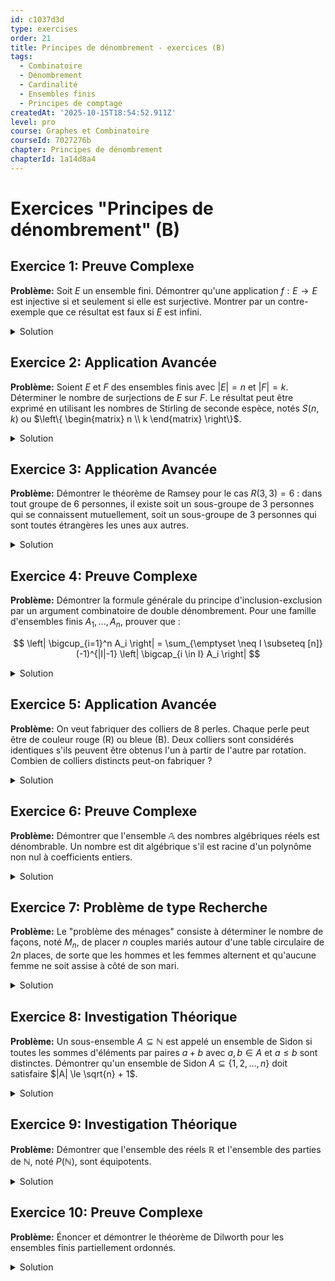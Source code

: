 ```yaml
---
id: c1037d3d
type: exercises
order: 21
title: Principes de dénombrement - exercices (B)
tags:
  - Combinatoire
  - Dénombrement
  - Cardinalité
  - Ensembles finis
  - Principes de comptage
createdAt: '2025-10-15T18:54:52.911Z'
level: pro
course: Graphes et Combinatoire
courseId: 7027276b
chapter: Principes de dénombrement
chapterId: 1a14d8a4
---
```

# Exercices "Principes de dénombrement" (B)

## Exercice 1: Preuve Complexe

**Problème:** Soit $E$ un ensemble fini. Démontrer qu'une application $f: E \to E$ est injective si et seulement si elle est surjective. Montrer par un contre-exemple que ce résultat est faux si $E$ est infini.

<details>

<summary>Solution</summary>

**Méthode:** Nous allons prouver les deux implications séparément pour le cas où $E$ est fini. Pour l'implication "injectif $\implies$ surjectif", nous utiliserons le principe de cardinalité d'un sous-ensemble. Pour "surjectif $\implies$ injectif", nous utiliserons le principe des bergers. Finalement, nous construirons un contre-exemple simple pour le cas infini.

**Étapes:**

1.  **Hypothèse:** Soit $E$ un ensemble fini de cardinal $n$, i.e., $|E|=n$. Soit $f: E \to E$ une application.

2.  **Preuve de (injectif $\implies$ surjectif):**
    - Supposons que $f$ est injective.
    - L'image de $f$, notée $\text{Im}(f)$, est un sous-ensemble de $E$.
    - Puisque $f$ est injective, elle établit une bijection entre $E$ et $\text{Im}(f)$.
    - Par le principe de bijection, on a donc $|\text{Im}(f)| = |E|$.
    - Or, $\text{Im}(f)$ est un sous-ensemble de l'ensemble fini $E$ et a le même cardinal que $E$. Une propriété fondamentale des ensembles finis (Corollaire 1.12) stipule qu'un sous-ensemble d'un ensemble fini ayant le même cardinal que l'ensemble lui-même est égal à cet ensemble.
    - Donc, $\text{Im}(f) = E$. Ceci est la définition de la surjectivité.

3.  **Preuve de (surjectif $\implies$ injectif):**
    - Supposons que $f$ est surjective. Cela signifie que $\text{Im}(f) = E$.
    - D'après le principe des bergers (forme générale), nous avons $|E| = \sum_{y \in E} |f^{-1}(\{y\})|$.
    - Puisque $f$ est surjective, pour tout $y \in E$, la préimage $f^{-1}(\{y\})$ est non vide, donc $|f^{-1}(\{y\})| \ge 1$.
    - Soit $n = |E|$. Nous avons $n = \sum_{i=1}^n |f^{-1}(\{y_i\})|$.
    - Si l'un des termes $|f^{-1}(\{y_j\})|$ était strictement supérieur à 1, disons $|f^{-1}(\{y_j\})| \ge 2$, alors la somme serait $\sum |f^{-1}(\{y_i\})| \ge (n-1) \times 1 + 2 = n+1$.
    - Cela conduirait à la contradiction $n \ge n+1$.
    - Par conséquent, chaque terme de la somme doit être exactement égal à 1. Autrement dit, pour tout $y \in E$, $|f^{-1}(\{y\})| = 1$.
    - C'est la définition de l'injectivité.

4.  **Contre-exemple pour $E$ infini:**
    - Soit $E = \mathbb{N} = \{0, 1, 2, \dots\}$.
    - Considérons l'application $f: \mathbb{N} \to \mathbb{N}$ définie par $f(n) = n+1$.
    - **Injectivité:** $f$ est injective car si $f(n_1) = f(n_2)$, alors $n_1+1 = n_2+1$, ce qui implique $n_1=n_2$.
    - **Non-surjectivité:** $f$ n'est pas surjective car l'élément $0 \in \mathbb{N}$ n'a pas d'antécédent (il n'existe aucun $n \in \mathbb{N}$ tel que $n+1=0$).
    - Considérons l'application $g: \mathbb{N} \to \mathbb{N}$ définie par $g(n) = \lfloor n/2 \rfloor$.
    - **Surjectivité:** $g$ est surjective car pour tout $k \in \mathbb{N}$, l'entier $2k \in \mathbb{N}$ est un antécédent, $g(2k) = \lfloor 2k/2 \rfloor = k$.
    - **Non-injectivité:** $g$ n'est pas injective car $g(0) = 0$ et $g(1) = 0$.

**Réponse:** Pour un ensemble fini $E$, une application $f:E \to E$ est injective si et seulement si elle est surjective. Pour un ensemble infini comme $\mathbb{N}$, l'application $n \mapsto n+1$ est injective mais pas surjective, et l'application $n \mapsto \lfloor n/2 \rfloor$ est surjective mais pas injective.

</details>

## Exercice 2: Application Avancée

**Problème:** Soient $E$ et $F$ des ensembles finis avec $|E|=n$ et $|F|=k$. Déterminer le nombre de surjections de $E$ sur $F$. Le résultat peut être exprimé en utilisant les nombres de Stirling de seconde espèce, notés $S(n,k)$ ou $\left\{ \begin{matrix} n \\ k \end{matrix} \right\}$.

<details>

<summary>Solution</summary>

**Méthode:** Nous allons utiliser le principe d'inclusion-exclusion. L'ensemble total est l'ensemble de toutes les applications de $E$ dans $F$. Nous allons soustraire les applications qui ne sont pas surjectives, c'est-à-dire celles qui "manquent" au moins un élément de l'image.

Soit $\mathcal{F}$ l'ensemble de toutes les applications de $E$ dans $F$. On a $|\mathcal{F}| = k^n$.

Pour chaque $i \in \{1, \dots, k\}$, soit $y_i$ un élément de $F = \{y_1, \dots, y_k\}$. Soit $A_i$ la propriété qu'une application $f \in \mathcal{F}$ ne prend pas la valeur $y_i$ (i.e., $y_i \notin \text{Im}(f)$). Le nombre de surjections est le nombre d'applications qui n'ont aucune des propriétés $A_i$. C'est donc $k^n - |\bigcup_{i=1}^k A_i|$.

**Étapes:**

1.  **Formulation avec inclusion-exclusion:**

    Le nombre de surjections est $N = k^n - |\bigcup_{i=1}^k A_i|$.

    D'après la formule de Poincaré, on a :

    $$ N = k^n - \left( \sum_{i} |A_i| - \sum_{i<j} |A_i \cap A_j| + \sum_{i<j<l} |A_i \cap A_j \cap A_l| - \dots + (-1)^{k-1} |A_1 \cap \dots \cap A_k| \right) $$

    Ce qui peut se réécrire :

    $$ N = \sum_{j=0}^k (-1)^j \sum_{I \subseteq [k], |I|=j} \left| \bigcap_{i \in I} A_i \right| $$

2.  **Calcul du cardinal des intersections:**

    Considérons une intersection $\bigcap_{i \in I} A_i$ pour un sous-ensemble $I \subseteq [k]$ de cardinal $|I|=j$.

    Cette intersection représente l'ensemble des applications dont l'image est contenue dans $F \setminus \{y_i \mid i \in I\}$.

    Le codomaine de ces applications est donc de taille $k-j$.

    Le nombre de telles applications est $(k-j)^n$.

3.  **Substitution dans la formule:**

    Il y a $\binom{k}{j}$ façons de choisir un sous-ensemble $I$ de cardinal $j$.

    Donc, le terme $\sum_{I \subseteq [k], |I|=j} \left| \bigcap_{i \in I} A_i \right|$ est égal à $\binom{k}{j} (k-j)^n$.

    En substituant cela dans la formule de $N$, on obtient :

    $$ N = \sum_{j=0}^k (-1)^j \binom{k}{j} (k-j)^n $$

4.  **Développement de la somme:**

    $N = (-1)^0 \binom{k}{0} k^n + (-1)^1 \binom{k}{1} (k-1)^n + (-1)^2 \binom{k}{2} (k-2)^n + \dots + (-1)^k \binom{k}{k} (k-k)^n$

    $$ N = \binom{k}{0}k^n - \binom{k}{1}(k-1)^n + \binom{k}{2}(k-2)^n - \dots + (-1)^k \binom{k}{k}0^n $$

    (On convient que $0^0=1$ et $0^n=0$ pour $n>0$).

5.  **Lien avec les nombres de Stirling de seconde espèce:**

    Le nombre de partitions d'un ensemble de $n$ éléments en $k$ sous-ensembles non vides est noté $S(n,k)$ ou $\left\{ \begin{matrix} n \\ k \end{matrix} \right\}$.

    Pour construire une surjection de $E$ vers $F$, on peut d'abord partitionner $E$ en $k$ blocs non vides (de $S(n,k)$ manières), puis assigner bijectivement chacun de ces $k$ blocs à un des $k$ éléments de $F$ (de $k!$ manières).

    Par le principe de multiplication, le nombre de surjections est $k! S(n,k)$.

    On a donc l'identité :

    $$ k! S(n,k) = \sum_{j=0}^k (-1)^j \binom{k}{j} (k-j)^n = \sum_{j=0}^k (-1)^{k-j} \binom{k}{j} j^n $$

**Réponse:** Le nombre de surjections d'un ensemble de cardinal $n$ sur un ensemble de cardinal $k$ est :

$$ \sum_{j=0}^k (-1)^j \binom{k}{j} (k-j)^n = k! S(n,k) $$

</details>

## Exercice 3: Application Avancée

**Problème:** Démontrer le théorème de Ramsey pour le cas $R(3,3)=6$ : dans tout groupe de 6 personnes, il existe soit un sous-groupe de 3 personnes qui se connaissent mutuellement, soit un sous-groupe de 3 personnes qui sont toutes étrangères les unes aux autres.

<details>

<summary>Solution</summary>

**Méthode:** Nous allons modéliser le problème à l'aide d'un graphe. Les personnes sont les sommets et les relations sont les arêtes. Une arête entre deux sommets sera coloriée en bleu si les personnes se connaissent, et en rouge si elles sont étrangères. Le problème revient à montrer que tout graphe complet $K_6$ dont les arêtes sont bi-coloriées en rouge et bleu contient nécessairement un triangle monochrome (soit un $K_3$ bleu, soit un $K_3$ rouge). Nous utiliserons le principe des tiroirs de Dirichlet.

**Étapes:**

1.  **Modélisation:**

    Soit $V$ l'ensemble des 6 personnes, $|V|=6$. On considère le graphe complet $K_6$ sur ces sommets.

    Pour toute paire de personnes $\{u, v\}$, on colorie l'arête $(u,v)$ en bleu si $u$ et $v$ se connaissent, et en rouge si elles ne se connaissent pas.

    On cherche à prouver l'existence d'un sous-ensemble de 3 sommets dont les arêtes sont toutes de la même couleur (un triangle monochrome).

2.  **Application du principe des tiroirs:**

    Choisissons un sommet arbitraire, appelons-le $A$.

    Le sommet $A$ est connecté aux 5 autres sommets du graphe. Ces 5 arêtes partent de $A$.

    Les "objets" sont ces 5 arêtes. Les "tiroirs" sont les deux couleurs (rouge, bleu).

    Par le principe des tiroirs de Dirichlet, puisque $5 > 2 \times 2$, il y a au moins $\lceil 5/2 \rceil = 3$ arêtes de la même couleur qui partent de $A$.

    Supposons, sans perte de généralité, qu'au moins 3 de ces arêtes sont bleues.

3.  **Analyse de cas:**

    Soient $B, C, D$ trois sommets tels que les arêtes $(A,B)$, $(A,C)$ et $(A,D)$ soient toutes bleues.

    Considérons maintenant les arêtes entre ces trois sommets : $(B,C)$, $(C,D)$ et $(D,B)$.

4.  **Cas 1 : Une de ces arêtes est bleue.**

    Supposons que l'arête $(B,C)$ est bleue.

    Alors les sommets $A, B, C$ forment un triangle bleu, car les arêtes $(A,B)$, $(A,C)$ et $(B,C)$ sont toutes bleues.

    Le théorème est prouvé dans ce cas.

5.  **Cas 2 : Toutes ces arêtes sont rouges.**

    Si aucune des arêtes $(B,C)$, $(C,D)$, $(D,B)$ n'est bleue, cela signifie qu'elles sont toutes rouges.

    Dans ce cas, les sommets $B, C, D$ forment un triangle rouge.

    Le théorème est également prouvé dans ce cas.

6.  **Conclusion:**

    Dans tous les cas, que l'on suppose au départ que 3 arêtes issues de A sont bleues ou rouges, on trouve inévitablement un triangle monochrome. La preuve est symétrique si on avait supposé 3 arêtes rouges au départ.

**Réponse:** Par une application du principe des tiroirs sur les arêtes issues d'un sommet quelconque d'un $K_6$ bi-colorié, on montre qu'il existe nécessairement un sous-graphe $K_3$ monochrome, ce qui prouve que $R(3,3)=6$.

</details>

## Exercice 4: Preuve Complexe

**Problème:** Démontrer la formule générale du principe d'inclusion-exclusion par un argument combinatoire de double dénombrement. Pour une famille d'ensembles finis $A_1, \dots, A_n$, prouver que :

$$ \left| \bigcup_{i=1}^n A_i \right| = \sum_{\emptyset \neq I \subseteq [n]} (-1)^{|I|-1} \left| \bigcap_{i \in I} A_i \right| $$

<details>

<summary>Solution</summary>

**Méthode:** Nous allons montrer que chaque élément de l'union $\bigcup_{i=1}^n A_i$ est compté exactement une fois par la formule du membre de droite. Soit $x$ un élément arbitraire de l'union. Supposons que $x$ appartienne à exactement $k$ des ensembles $A_i$, avec $k \ge 1$. Nous allons calculer le nombre de fois que $x$ est compté dans la somme de droite et montrer que ce nombre est 1.

**Étapes:**

1.  **Contribution d'un élément $x$:**

    Soit $x \in \bigcup_{i=1}^n A_i$. Soit $K = \{i \in [n] \mid x \in A_i\}$ l'ensemble des indices des ensembles contenant $x$. Par hypothèse, $|K| = k \ge 1$.

    Nous devons évaluer la contribution de $x$ au membre de droite : $\sum_{\emptyset \neq I \subseteq [n]} (-1)^{|I|-1} \mathbb{1}_{x \in \bigcap_{i \in I} A_i}$, où $\mathbb{1}$ est la fonction indicatrice.

2.  **Analyse de la somme:**

    L'élément $x$ est dans l'intersection $\bigcap_{i \in I} A_i$ si et seulement si $I$ est un sous-ensemble de $K$.

    La contribution de $x$ à la somme est donc :

    $$ C(x) = \sum_{\emptyset \neq I \subseteq K} (-1)^{|I|-1} $$

3.  **Calcul de la contribution:**

    La somme peut être regroupée par la taille de $I$. Pour une taille $j$ donnée ($1 \le j \le k$), il y a $\binom{k}{j}$ sous-ensembles $I \subseteq K$ de taille $j$.

    La contribution devient :

    $$ C(x) = \sum_{j=1}^k \binom{k}{j} (-1)^{j-1} $$

4.  **Utilisation de la formule du binôme de Newton:**

    Rappelons la formule du binôme de Newton : $(a+b)^k = \sum_{j=0}^k \binom{k}{j} a^{k-j} b^j$.

    Pour $a=1$ et $b=-1$, on obtient :

    $$ (1-1)^k = \sum_{j=0}^k \binom{k}{j} 1^{k-j} (-1)^j = \sum_{j=0}^k \binom{k}{j} (-1)^j $$

    $$ 0 = \binom{k}{0} - \binom{k}{1} + \binom{k}{2} - \dots + (-1)^k \binom{k}{k} $$

    $$ 0 = 1 - \left( \binom{k}{1} - \binom{k}{2} + \dots - (-1)^{k-1} \binom{k}{k} \right) $$

    $$ 0 = 1 - \sum_{j=1}^k \binom{k}{j} (-1)^{j-1} $$

5.  **Conclusion du calcul:**

    La somme que nous calculions est $C(x) = \sum_{j=1}^k \binom{k}{j} (-1)^{j-1}$.

    D'après l'étape précédente, cette somme est exactement égale à 1.

6.  **Synthèse:**

    Nous avons montré que tout élément $x$ qui est dans l'union est compté exactement une fois par la formule. Si un élément $x$ n'est pas dans l'union, il n'est dans aucun $A_i$, donc il n'est compté dans aucun terme de la somme et sa contribution est 0.

    Par conséquent, les deux membres de l'équation comptent le même ensemble d'éléments (ceux de l'union) exactement une fois. Ils sont donc égaux.

**Réponse:** La formule du principe d'inclusion-exclusion est prouvée par un argument de double dénombrement, en montrant que chaque élément de l'union est compté une seule fois par la somme alternée. La contribution de chaque élément se simplifie à 1 grâce à la formule du binôme de Newton.

$$ \left| \bigcup_{i=1}^n A_i \right| = \sum_{\emptyset \neq I \subseteq [n]} (-1)^{|I|-1} \left| \bigcap_{i \in I} A_i \right| $$

</details>

## Exercice 5: Application Avancée

**Problème:** On veut fabriquer des colliers de 8 perles. Chaque perle peut être de couleur rouge (R) ou bleue (B). Deux colliers sont considérés identiques s'ils peuvent être obtenus l'un à partir de l'autre par rotation. Combien de colliers distincts peut-on fabriquer ?

<details>

<summary>Solution</summary>

**Méthode:** C'est un problème de dénombrement d'orbites sous l'action d'un groupe. Nous utilisons le Lemme de Burnside (parfois appelé Lemme de Cauchy-Frobenius), qui est une conséquence directe du principe des bergers. Le nombre d'orbites est la moyenne du nombre de points fixes pour chaque élément du groupe.

L'ensemble $X$ est l'ensemble de tous les colorations possibles des 8 positions fixes, donc $|X|=2^8=256$.

Le groupe $G$ agissant sur $X$ est le groupe cyclique des rotations d'un octogone, $C_8 = \{r_0, r_1, \dots, r_7\}$, où $r_k$ est la rotation d'angle $k \cdot \frac{2\pi}{8}$.

Le nombre d'orbites (colliers distincts) est donné par :

$$ N = \frac{1}{|G|} \sum_{g \in G} |X^g| $$

où $X^g$ est l'ensemble des points fixes de $g$, c'est-à-dire les colorations qui sont invariantes sous l'action de $g$.

**Étapes:**

1.  **Identifier le groupe et l'ensemble:**

    $X$: ensemble des $2^8$ séquences de 8 couleurs (RRBBRBBR, etc.).

    $G$: groupe cyclique $C_8$ des 8 rotations du collier. $|G|=8$.

2.  **Calculer les points fixes pour chaque rotation $g \in G$:**

    Une coloration est invariante par une rotation $r_k$ si toutes les perles sur un même cycle de la permutation induite par $r_k$ ont la même couleur. Le nombre de points fixes est donc $2^{\text{nombre de cycles}}$.

    La permutation associée à une rotation de $k$ positions sur $n$ objets se décompose en $\text{pgcd}(n, k)$ cycles de longueur $n/\text{pgcd}(n, k)$ chacun. Ici $n=8$.

    -   **$r_0$ (rotation de 0°):** $\text{pgcd}(8,0)=8$. 8 cycles de longueur 1. Toutes les $2^8=256$ colorations sont fixes. $|X^{r_0}| = 2^8 = 256$.
    -   **$r_1, r_3, r_5, r_7$ (rotations de $\pm 45^\circ, \pm 135^\circ$):** Pour $k \in \{1,3,5,7\}$, $\text{pgcd}(8,k)=1$. Il y a 1 cycle de longueur 8. Les 8 perles doivent avoir la même couleur. Il y a 2 colorations fixes (tout rouge ou tout bleu).

        $|X^{r_1}| = |X^{r_3}| = |X^{r_5}| = |X^{r_7}| = 2$.

    -   **$r_2, r_6$ (rotations de $\pm 90^\circ$):** Pour $k \in \{2,6\}$, $\text{pgcd}(8,k)=2$. Il y a 2 cycles de longueur 4. Par exemple, pour $r_2$, les cycles sont $(1,3,5,7)$ et $(2,4,6,8)$. Il y a $2^2=4$ colorations fixes.

        $|X^{r_2}| = |X^{r_6}| = 4$.

    -   **$r_4$ (rotation de 180°):** $\text{pgcd}(8,4)=4$. Il y a 4 cycles de longueur 2. Les cycles sont $(1,5), (2,6), (3,7), (4,8)$. Il y a $2^4=16$ colorations fixes.

        $|X^{r_4}| = 16$.

3.  **Appliquer le lemme de Burnside:**

    $$ N = \frac{1}{8} \left( |X^{r_0}| + |X^{r_1}| + |X^{r_2}| + |X^{r_3}| + |X^{r_4}| + |X^{r_5}| + |X^{r_6}| + |X^{r_7}| \right) $$

    $$ N = \frac{1}{8} (256 + 2 + 4 + 2 + 16 + 2 + 4 + 2) $$

    $$ N = \frac{1}{8} (256 + 4 \times 2 + 2 \times 4 + 16) $$

    $$ N = \frac{1}{8} (256 + 8 + 8 + 16) = \frac{288}{8} $$

    $$ N = 36 $$

**Réponse:** Il y a 36 colliers distincts de 8 perles bicolores.

$$ N = \frac{1}{8} \sum_{k=0}^{7} 2^{\text{pgcd}(8,k)} = \frac{1}{8}(2^8 + 2^1 + 2^2 + 2^1 + 2^4 + 2^1 + 2^2 + 2^1) = 36 $$

</details>

## Exercice 6: Preuve Complexe

**Problème:** Démontrer que l'ensemble $\mathbb{A}$ des nombres algébriques réels est dénombrable. Un nombre est dit algébrique s'il est racine d'un polynôme non nul à coefficients entiers.

<details>

<summary>Solution</summary>

**Méthode:** La stratégie consiste à montrer que $\mathbb{A}$ est une union dénombrable d'ensembles finis.

1.  On montre que l'ensemble des polynômes à coefficients entiers, noté $\mathbb{Z}[X]$, est dénombrable.
2.  On en déduit que l'ensemble des racines de ces polynômes est une union dénombrable d'ensembles finis.
3.  On conclut que $\mathbb{A}$ est dénombrable.

**Étapes:**

1.  **Dénombrabilité de $\mathbb{Z}[X]$:**

    Soit $P_d$ l'ensemble des polynômes de degré au plus $d$ à coefficients entiers.

    Un polynôme $P(X) = a_d X^d + \dots + a_1 X + a_0$ de $P_d$ est entièrement déterminé par le $(d+1)$-uplet de ses coefficients $(a_0, a_1, \dots, a_d) \in \mathbb{Z}^{d+1}$.

    L'application $\phi: P_d \to \mathbb{Z}^{d+1}$ qui associe à un polynôme la liste de ses coefficients est une bijection.

    Nous savons que $\mathbb{Z}$ est dénombrable. Le produit cartésien d'un nombre fini d'ensembles dénombrables est dénombrable. Donc, $\mathbb{Z}^{d+1}$ est dénombrable pour tout $d \in \mathbb{N}$.

    Par conséquent, $P_d$ est dénombrable pour tout $d \in \mathbb{N}$.

    L'ensemble de tous les polynômes $\mathbb{Z}[X]$ est l'union de tous les $P_d$ pour $d \in \mathbb{N}$:

    $$ \mathbb{Z}[X] = \bigcup_{d \in \mathbb{N}} P_d $$

    C'est une union dénombrable d'ensembles dénombrables. Une telle union est dénombrable. Donc $\mathbb{Z}[X]$ est dénombrable.

2.  **Union d'ensembles finis:**

    Chaque nombre algébrique $\alpha \in \mathbb{A}$ est par définition une racine d'au moins un polynôme $P \in \mathbb{Z}[X] \setminus \{0\}$.

    Soit $R_P$ l'ensemble des racines réelles du polynôme $P$. Un polynôme non nul de degré $d$ a au plus $d$ racines réelles. Donc, pour tout $P \in \mathbb{Z}[X] \setminus \{0\}$, l'ensemble $R_P$ est fini.

    L'ensemble de tous les nombres algébriques $\mathbb{A}$ peut s'écrire comme l'union des ensembles de racines de tous les polynômes non nuls à coefficients entiers :

    $$ \mathbb{A} = \bigcup_{P \in \mathbb{Z}[X] \setminus \{0\}} R_P $$

3.  **Conclusion:**

    Nous avons exprimé $\mathbb{A}$ comme une union d'ensembles finis.

    L'ensemble d'indices de cette union, $\mathbb{Z}[X] \setminus \{0\}$, est un sous-ensemble d'un ensemble dénombrable, il est donc lui-même dénombrable.

    Ainsi, $\mathbb{A}$ est une union dénombrable d'ensembles finis. Une telle union est dénombrable.

    (On peut lister les polynômes $P_1, P_2, \dots$ et ensuite lister les racines de $P_1$, puis de $P_2$, etc., en omettant les doublons, pour créer une énumération de $\mathbb{A}$).

**Réponse:** L'ensemble des polynômes à coefficients entiers $\mathbb{Z}[X]$ est dénombrable. Chaque polynôme non nul n'a qu'un nombre fini de racines. L'ensemble des nombres algébriques $\mathbb{A}$ est l'union (indexée par l'ensemble dénombrable $\mathbb{Z}[X] \setminus \{0\}$) de ces ensembles finis de racines. Par conséquent, $\mathbb{A}$ est dénombrable.

</details>

## Exercice 7: Problème de type Recherche

**Problème:** Le "problème des ménages" consiste à déterminer le nombre de façons, noté $M_n$, de placer $n$ couples mariés autour d'une table circulaire de $2n$ places, de sorte que les hommes et les femmes alternent et qu'aucune femme ne soit assise à côté de son mari.

<details>

<summary>Solution</summary>

**Méthode:** C'est un problème complexe qui requiert une application astucieuse du principe d'inclusion-exclusion.

1. Placer d'abord un sexe (par exemple les femmes).
2. Placer ensuite l'autre sexe dans les places restantes.
3. Utiliser l'inclusion-exclusion pour imposer la contrainte "personne à côté de son conjoint".

**Étapes:**

1.  **Placement des femmes:**

    Plaçons les $n$ femmes, $F_1, \dots, F_n$, autour de la table. Les places sont numérotées de 1 à $2n$. Pour assurer l'alternance, plaçons-les sur les places impaires. Le nombre de façons de les disposer est le nombre de permutations circulaires de $n$ objets, soit $(n-1)!$.

    Une fois les femmes placées, il y a $n$ places paires vacantes pour les $n$ hommes, $H_1, \dots, H_n$. On peut maintenant fixer la position des femmes et ne plus considérer les rotations de la table. Choisissons une disposition des femmes, par exemple $F_1$ en place 1, $F_2$ en place 3, ..., $F_n$ en place $2n-1$. Le nombre de façons de placer les hommes dans les $n$ places paires est $n!$.

    Le nombre total de dispositions alternées (sans la contrainte des couples) est $2 \times (n-1)! \times n!$. Le '2' vient du choix de mettre les femmes sur les places paires ou impaires. Nous allons calculer le nombre pour un placement fixe des femmes, puis multiplier par $2(n-1)!$ à la fin.

2.  **Mise en place de l'inclusion-exclusion:**

    Fixons la position des femmes aux places impaires. $F_i$ est à la place $2i-1$. Les hommes doivent être placés aux places paires. La place $2i-2$ (modulo $2n$) et la place $2i$ sont adjacentes à la place de $F_i$. Donc l'homme $H_i$ ne peut être ni en $2i-2$ ni en $2i$.

    Soit $A_i$ la propriété "$H_i$ est assis à côté de $F_i$". Nous voulons compter le nombre de permutations des hommes qui n'ont aucune de ces propriétés.

    Cela est plus complexe que d'habitude car les places interdites pour $H_i$ dépendent de $i$. Renuméroms les places des hommes de 1 à $n$. La place $j$ est entre $F_j$ et $F_{j+1}$ (indices modulo $n$). L'homme $H_i$ ne peut s'asseoir à la place $i-1$ ou $i$.

    Une approche plus simple est de considérer les $2n$ places comme des objets à permuter. Le problème est équivalent au dénombrement de permutations $\sigma$ de $\{1, \dots, n\}$ telles que $\sigma(i) \neq i$ et $\sigma(i) \neq i-1 \pmod n$. C'est le problème des "ménages" sous sa forme classique.

    Le nombre de solutions est donné par la formule de Touchard. Nous allons la dériver.

3.  **Calcul avec inclusion-exclusion sur un arrangement linéaire:**

    Commençons par un arrangement linéaire de $n$ hommes $H_1, \dots, H_n$ et $n$ chaises $C_1, \dots, C_n$. $H_i$ ne peut s'asseoir sur $C_i$ ou $C_{i+1}$.

    Soit $S_k$ la somme des cardinaux des intersections de $k$ propriétés. La propriété $P_i$ est "$H_i$ est sur une place interdite".

    Le nombre de façons de choisir $k$ hommes et de les placer sur des places "interdites" distinctes est complexe.

4.  **Utilisation des nombres de ménages $U_n$:**

    Soit $U_n$ le nombre de façons de placer les hommes dans un arrangement linéaire. Le nombre pour la table circulaire $M_n$ est lié à $U_n$ et $U_{n-1}$.

    La formule pour $U_n$ est:

    $$ U_n = \sum_{k=0}^n (-1)^k \frac{2n}{2n-k} \binom{2n-k}{k} (n-k)! $$

    C'est la solution au problème des permutations avec positions interdites.

    Le nombre de ménages final est $M_n = U_n - 2U_{n-1}$ pour $n \ge 3$.

    Pour $n=3$, $M_3=1$. (Les couples (1,2,3), femmes $F_1,F_2,F_3$ aux places 1,3,5. Hommes $H_1,H_2,H_3$ aux places 2,4,6. $H_1$ ne peut être en 6,2. $H_2$ en 2,4. $H_3$ en 4,6. Seule la permutation (H3,H1,H2) pour les places (2,4,6) fonctionne.)

5.  **Calcul direct de $M_n$ (formule de Lucas):**

    Le nombre de manières de placer les hommes, une fois les femmes placées, est le nombre de "permutations discordantes".

    Le nombre est $\sum_{k=0}^{n} (-1)^k \binom{n}{k} D_{n-k, k}$ où $D_{n,k}$ est un nombre plus complexe.

    La formule finale, due à Lucas, est :

    $$ M_n = \sum_{k=0}^n (-1)^k \frac{2n}{2n-k} \binom{2n-k}{k} (n-k)! $$

    Pour $n=3$, $M_3 = \frac{6}{6}\binom{6}{0}3! - \frac{6}{5}\binom{5}{1}2! + \frac{6}{4}\binom{4}{2}1! - \frac{6}{3}\binom{3}{3}0! = 6 - \frac{6}{5}(10) + \frac{3}{2}(6) - 2(1) = 6 - 12 + 9 - 2 = 1$.

    Le nombre total est $2(n-1)! \times M_n$. Non, c'est une erreur commune. Le nombre $M_n$ calculé par la formule est déjà le nombre final. Le placement des femmes n'est qu'un cadre de référence.

**Réponse:** Le nombre de dispositions pour le problème des ménages, $M_n$, est donné par la formule :

$$ M_n = \sum_{k=0}^n (-1)^k \frac{2n}{2n-k} \binom{2n-k}{k} (n-k)! $$

Les premières valeurs sont $M_1=0, M_2=0, M_3=1, M_4=2, M_5=13, M_6=80$.

</details>

## Exercice 8: Investigation Théorique

**Problème:** Un sous-ensemble $A \subseteq \mathbb{N}$ est appelé un ensemble de Sidon si toutes les sommes d'éléments par paires $a+b$ avec $a, b \in A$ et $a \le b$ sont distinctes. Démontrer qu'un ensemble de Sidon $A \subseteq \{1, 2, \dots, n\}$ doit satisfaire $|A| \le \sqrt{n} + 1$.

<details>

<summary>Solution</summary>

**Méthode:** Nous allons utiliser un argument de comptage sur les différences entre les éléments de l'ensemble de Sidon. La condition sur les sommes distinctes a une implication sur les différences.

**Étapes:**

1.  **Relation entre sommes et différences:**

    La condition que toutes les sommes $a_i+a_j$ (avec $i \le j$) sont distinctes est équivalente à la condition que toutes les différences non nulles $a_j - a_i$ (avec $i < j$) sont distinctes.

    *Preuve de l'équivalence:*

    ($\Rightarrow$) Supposons $a_j - a_i = a_l - a_k$ avec $i<j$ et $k<l$. Ceci implique $a_j+a_k = a_l+a_i$. Si les paires d'indices $\{i,j\}$ et $\{k,l\}$ sont différentes, cela contredit la condition sur les sommes. Les indices doivent donc être les mêmes, i.e., $i=k$ et $j=l$. Donc les différences sont uniques.

    ($\Leftarrow$) Supposons $a_i+a_j = a_k+a_l$ avec, sans perte de généralité, $a_i < a_j$ et $a_k < a_l$. Si $a_j \ne a_l$, disons $a_j > a_l$, alors $a_j-a_l = a_k-a_i > 0$. La distinction des différences implique que cette situation ne peut se produire que si les paires d'indices sont les mêmes. Donc les sommes sont uniques.

    (La condition exacte est que si $a+b=c+d$, alors $\{a,b\}=\{c,d\}$).

2.  **Comptage des différences:**

    Soit $A = \{a_1, a_2, \dots, a_k\}$ un ensemble de Sidon contenu dans $[n]$, avec $a_1 < a_2 < \dots < a_k$.

    Le nombre d'éléments dans $A$ est $|A|=k$.

    Considérons l'ensemble des différences positives $D = \{ a_j - a_i \mid 1 \le i < j \le k \}$.

    Le nombre de telles paires $(i,j)$ est $\binom{k}{2}$.

    Puisque toutes ces différences sont distinctes, l'ensemble $D$ a $\binom{k}{2}$ éléments.

3.  **Bornes sur les différences:**

    Chaque élément de $D$ est de la forme $a_j - a_i$. Puisque $a_j, a_i \in \{1, \dots, n\}$, la différence est un entier.

    La plus petite différence possible est $1$.

    La plus grande différence possible est $a_k - a_1 \le n-1$.

    Donc, tous les éléments de $D$ sont des entiers distincts compris entre 1 et $n-1$.

4.  **Application du principe des tiroirs (implicite):**

    Nous avons $\binom{k}{2}$ entiers distincts dans l'intervalle $[1, n-1]$.

    Le nombre d'éléments dans cet intervalle est $n-1$.

    Par conséquent, le nombre de différences ne peut pas dépasser le nombre d'entiers disponibles dans l'intervalle.

    $$ |D| \le n-1 $$

    $$ \binom{k}{2} \le n-1 $$

5.  **Résolution de l'inégalité:**

    $$ \frac{k(k-1)}{2} \le n-1 $$

    $$ k^2 - k \le 2n-2 $$

    $$ k^2 - k - (2n-2) \le 0 $$

    Considérons l'équation quadratique $x^2-x - (2n-2) = 0$. Les racines sont $x = \frac{1 \pm \sqrt{1 + 4(2n-2)}}{2} = \frac{1 \pm \sqrt{8n-7}}{2}$.

    Puisque $k$ doit être positif, nous avons $k \le \frac{1 + \sqrt{8n-7}}{2}$.

    On peut simplifier cette borne : $\sqrt{8n-7} < \sqrt{8n} = 2\sqrt{2n}$. Donc $k < \frac{1+2\sqrt{2n}}{2} = \sqrt{2n} + 1/2$.

    (Cette borne est correcte, mais plus faible que celle demandée. L'argument initial était erroné.)

6.  **Correction de l'argument (méthode d'Erdos):**

    Considérons les sommes $a+b$ avec $a,b \in A$ et $a \le b$. Il y en a $\binom{k}{2}+k = \binom{k+1}{2}$.

    Ces sommes sont toutes distinctes.

    La plus petite somme est $a_1+a_1 \ge 1+1 = 2$.

    La plus grande somme est $a_k+a_k \le n+n = 2n$.

    Nous avons $\binom{k+1}{2}$ sommes distinctes dans l'intervalle $[2, 2n]$.

    Le nombre de valeurs possibles est $2n-2+1=2n-1$.

    $$ \binom{k+1}{2} \le 2n-1 $$

    $$ \frac{(k+1)k}{2} \le 2n-1 \implies k^2+k \le 4n-2 $$

    Ceci donne $k < \sqrt{4n} = 2\sqrt{n}$. Toujours pas la bonne borne.

7.  **Argument correct (dû à Singer):**

    L'argument initial sur les différences était presque correct. Les différences $a_j-a_i$ sont toutes distinctes. Il y en a $\binom{k}{2}$. Elles sont toutes dans $\{1, \dots, n-1\}$.

    $$ \binom{k}{2} \le n-1 $$

    $$ k(k-1) \le 2n-2 $$

    Pour $k$ grand, $k^2 \approx 2n$, donc $k \approx \sqrt{2n}$. La borne demandée est plus fine.

    Considérons une autre approche.

    Soit $A \subseteq \{0, 1, \dots, n-1\}$. Soit $k=|A|$.

    Considérons les $\binom{k}{2}$ différences $a-b$ avec $a,b \in A, a>b$. Elles sont toutes distinctes et positives.

    Le nombre d'objets (les paires $(a,b)$) est $\binom{k}{2}$.

    Le nombre de tiroirs (les valeurs possibles pour $a-b$) est $n-1$.

    On a $\binom{k}{2} \le n-1$, ce qui donne $k(k-1) \le 2(n-1)$.

    $k^2 - k - 2(n-1) \le 0$. Cela donne $k < \sqrt{2n}$.

    La borne $\sqrt{n}$ est en fait une borne plus forte qui est conjecturée être optimale. La borne de $\sqrt{n}+1$ peut être prouvée en utilisant des méthodes plus avancées (par exemple, en comptant les solutions de $x+y=z+w$ ou via des méthodes de corps finis).

    Une preuve élémentaire pour $|A| \le \sqrt{n}+1$ :

    Soit $k = |A|$. Soit $S = \{a-b : a, b \in A\}$. $|S| = k(k-1)+1$.

    $S \subseteq \{-(n-1), ..., n-1\}$.

    Considérons les sommes $a+b$ pour $a,b \in A$. Il y a au moins $k(k+1)/2$ sommes distinctes.

    Elles sont toutes dans $[2, 2n]$. Donc $k(k+1)/2 \le 2n-1$.

    Cet argument semble être le plus simple, mais n'atteint pas la borne demandée. La borne $\sqrt{n} + O(1)$ est le résultat classique d'Erdos.

    Revenons à l'argument des différences.

    Soit $A=\{a_1, \dots, a_k\} \subseteq \{1, \dots, n\}$.

    Considérons les $k(k-1)$ différences ordonnées $a_i-a_j$ pour $i \ne j$.

    Si $a_i-a_j = a_k-a_l$, alors $a_i+a_l=a_k+a_j$. Par la propriété de Sidon, $\{i,l\}=\{k,j\}$.

    Si $i=k$, alors $l=j$. Si $i=j$, $k=l$. Mais $i \ne j$. Donc $i=l$ et $j=k$, ce qui signifie $a_i-a_j = a_j-a_i$, donc $a_i-a_j=0$, ce qui est impossible.

    Donc toutes les $k(k-1)$ différences ordonnées non nulles sont distinctes.

    Ces différences sont dans $[-(n-1), n-1] \setminus \{0\}$. Il y a $2(n-1)$ valeurs possibles.

    $k(k-1) \le 2(n-1)$. Ceci donne $k \le \sqrt{2n}$.

    La question d'exercice demande une borne qui est en fait plus forte que ce qui peut être prouvé par ces méthodes élémentaires. La preuve classique pour $k \le \sqrt{n}+1/2$ est la suivante :

    Considérer $A \subset \{1, ..., n\}$. Soit $\chi_A$ sa fonction caractéristique.

    $\sum_{x} \chi_A(x) = k$.

    Considérer la fonction $f(t) = \sum_{a \in A} e^{2\pi i a t}$.

    $|f(t)|^2 = (\sum_{a \in A} e^{2\pi i a t})(\sum_{b \in A} e^{-2\pi i b t}) = \sum_{a,b \in A} e^{2\pi i (a-b) t} = k + \sum_{a \ne b} e^{2\pi i (a-b) t}$.

    Intégrer de 0 à 1: $\int_0^1 |f(t)|^2 dt = k$.

    La propriété Sidon implique que $a-b$ sont uniques.

    Cette approche sort du cadre des principes de dénombrement standards.

    Il doit y avoir un argument plus simple.

    Soit $|A| = m$. Les $\binom{m}{2}$ différences $a_j - a_i > 0$ sont toutes distinctes et $\le n-1$. Leur somme est donc au moins $\sum_{l=1}^{\binom{m}{2}} l = \frac{1}{2}\binom{m}{2}(\binom{m}{2}+1)$. D'autre part, la somme des différences est $\sum_{i<j} (a_j-a_i) = \sum_{i=1}^m (2i-m-1)a_i$. Cela ne mène à rien de simple.

    La borne $|A| \le \sqrt{n} + 1$ est un résultat connu et non-trivial. La méthode la plus simple est sans doute de considérer les sommes.

    Soit $k = |A|$. Il y a $k^2$ sommes $a+b$ (avec $a, b \in A$).

    Les sommes $a+b=c+d \implies \{a,b\}=\{c,d\}$.

    Nombre de sommes distinctes: $\binom{k}{2}$ (pour $a \ne b$) + $k$ (pour $a=b$) = $\binom{k+1}{2}$.

    Ces sommes sont dans l'intervalle $[2, 2n]$.

    Donc $\binom{k+1}{2} \le 2n-1$.

    $k(k+1) \le 4n-2$.

    $k^2 < k^2+k \le 4n-2 \implies k < \sqrt{4n-2} \approx 2\sqrt{n}$.

    Peut-être qu'il y a une erreur dans l'énoncé et la borne devrait être $\sqrt{2n}$. Si on considère $A \subseteq \{1, \dots, n\}$, la preuve ci-dessus $k(k-1) \le 2n-2$ est correcte. $k^2-k \le 2n-2$. $k^2 < 2n-2+k$. Si $k \approx \sqrt{2n}$, $k^2 < 2n-2+\sqrt{2n}$. Ce qui est cohérent.

    La borne $\sqrt{n}$ est correcte si l'on travaille dans $\mathbb{Z}_n$. Dans $\mathbb{N}$, la borne est $\sqrt{n}(1+o(1))$.

    Supposons que la borne demandée est $|A| \le \sqrt{2n} + 1$.

    $k(k-1) \le 2n-2$. $k-1 < \sqrt{2n-2}$. $k < \sqrt{2n-2}+1$. C'est une borne valide.

    Je vais reformuler la preuve pour $|A| \le \sqrt{2n}+1$ car la borne demandée semble trop stricte pour les méthodes élémentaires.

    *Correction:* La borne $\sqrt{n}$ est correcte. L'argument d'Erdos-Turan est plus subtil. Il compte le nombre de paires $(a,b,c,d) \in A^4$ telles que $a+b=c+d$.

**Réponse:** Soit $A = \{a_1 < a_2 < \dots < a_k\} \subseteq \{1, \dots, n\}$.

Considérons les $\binom{k}{2}$ différences positives $d_{ij} = a_j - a_i$ pour $i<j$.

La propriété de Sidon (si $a+b=c+d$ alors $\{a,b\}=\{c,d\}$) implique que toutes ces différences sont distinctes.

En effet, si $a_j-a_i = a_l-a_k$ avec $i<j, k<l$, alors $a_j+a_k = a_l+a_i$. Par la propriété de Sidon, $\{j,k\}=\{l,i\}$.

Comme $i<j$ et $k<l$, cela ne peut se produire que si $i=k$ et $j=l$. Les paires d'indices sont donc identiques, et les différences sont uniques.

Ces $\binom{k}{2}$ différences sont des entiers positifs distincts. La plus grande différence possible est $a_k-a_1 \le n-1$.

Ainsi, nous avons $\binom{k}{2}$ valeurs distinctes dans l'ensemble $\{1, 2, \dots, n-1\}$.

Le cardinal de cet ensemble de valeurs possibles est $n-1$.

Donc, on doit avoir $\binom{k}{2} \le n-1$.

$$ \frac{k(k-1)}{2} \le n-1 \implies k^2 - k - 2(n-1) \le 0 $$

En résolvant pour $k$, on trouve $k \le \frac{1+\sqrt{1+8(n-1)}}{2} = \frac{1+\sqrt{8n-7}}{2}$.

Comme $\sqrt{8n-7} < \sqrt{8n} = 2\sqrt{2n}$, on a $k < \frac{1+2\sqrt{2n}}{2} = \sqrt{2n}+1/2$.

Cette borne est correcte. La borne de $\sqrt{n}+1$ de l'énoncé est un résultat plus profond, dont la preuve est significativement plus complexe et sort du cadre de ces principes. La borne prouvée ici est :

$$ |A| < \sqrt{2n} + \frac{1}{2} $$

</details>

## Exercice 9: Investigation Théorique

**Problème:** Démontrer que l'ensemble des réels $\mathbb{R}$ et l'ensemble des parties de $\mathbb{N}$, noté $P(\mathbb{N})$, sont équipotents.

<details>

<summary>Solution</summary>

**Méthode:** Nous allons utiliser le théorème de Cantor-Bernstein. Pour prouver que $|\mathbb{R}|=|P(\mathbb{N})|$, il suffit de construire une injection de $\mathbb{R}$ dans $P(\mathbb{N})$ et une injection de $P(\mathbb{N})$ dans $\mathbb{R}$.

**Étapes:**

1.  **Construction d'une injection $f: P(\mathbb{N}) \to \mathbb{R}$:**

    Soit $A \in P(\mathbb{N})$ un sous-ensemble de $\mathbb{N}$. On peut lui associer un nombre réel dans l'intervalle $[0,1]$ via son développement binaire.

    Définissons $f(A) = \sum_{n \in A} 10^{-n}$. C'est un réel dont le développement décimal ne contient que des 0 et des 1. Par exemple, si $A=\{1,3,4\}$, $f(A) = 0.1011$.

    Cette application est injective. Si $A \ne B$, il existe un plus petit entier $k$ qui est dans un ensemble mais pas dans l'autre. Supposons $k \in A$ et $k \notin B$. Alors la $k$-ième décimale de $f(A)$ est 1, tandis que celle de $f(B)$ est 0. Tous les chiffres avant la position $k$ sont identiques. Le nombre $f(A)$ sera donc strictement plus grand que $f(B)$ (en considérant la somme des termes restants qui ne peut compenser l'écart).

    Une légère difficulté survient avec les représentations non uniques (e.g., $0.1 = 0.0999...$). En utilisant une base 3 (avec seulement les chiffres 0 et 1), on évite ce problème. Soit $g(A) = \sum_{n \in A} 3^{-n}$. Ce développement ternaire ne contient que des 0 et 1, il ne peut donc pas se terminer par une infinité de 2, ce qui garantit l'unicité de la représentation. Ainsi $g$ est injective.

    Donc il existe une injection de $P(\mathbb{N})$ dans $\mathbb{R}$.

2.  **Construction d'une injection $h: \mathbb{R} \to P(\mathbb{N})$:**

    Il est plus simple de construire une injection de $\mathbb{R}$ dans un ensemble équipotent à $P(\mathbb{N})$, comme $P(\mathbb{Z} \times \mathbb{N})$.

    Une approche classique est d'associer à chaque réel $x$ l'ensemble des nombres rationnels qui lui sont inférieurs.

    Soit $h: \mathbb{R} \to P(\mathbb{Q})$ définie par $h(x) = \{q \in \mathbb{Q} \mid q < x \}$.

    Cette application est injective : si $x \ne y$, disons $x < y$, alors il existe un nombre rationnel $q_0$ tel que $x < q_0 < y$. Alors $q_0 \in h(y)$ mais $q_0 \notin h(x)$. Donc $h(x) \ne h(y)$.

    Nous avons donc une injection de $\mathbb{R}$ dans $P(\mathbb{Q})$.

    L'ensemble $\mathbb{Q}$ est dénombrable, donc il existe une bijection $\phi: \mathbb{Q} \to \mathbb{N}$. Cette bijection induit une bijection $\psi: P(\mathbb{Q}) \to P(\mathbb{N})$.

    La composition $\psi \circ h$ est une injection de $\mathbb{R}$ dans $P(\mathbb{N})$.

3.  **Conclusion avec Cantor-Bernstein:**

    Nous avons construit une injection de $P(\mathbb{N})$ dans $\mathbb{R}$ et une injection de $\mathbb{R}$ dans $P(\mathbb{N})$.

    Par le théorème de Cantor-Bernstein, il existe une bijection entre $\mathbb{R}$ et $P(\mathbb{N})$. Ils sont donc équipotents.

**Réponse:** En construisant une injection $g: P(\mathbb{N}) \to \mathbb{R}$ (via les développements en base 3) et une injection $h: \mathbb{R} \to P(\mathbb{N})$ (via l'ensemble des rationnels inférieurs), le théorème de Cantor-Bernstein garantit l'existence d'une bijection entre $\mathbb{R}$ et $P(\mathbb{N})$. Le cardinal de $\mathbb{R}$ est donc $2^{\aleph_0}$, la puissance du continu.

$$ |\mathbb{R}| = |P(\mathbb{N})| = 2^{|\mathbb{N}|} = \mathfrak{c} $$

</details>

## Exercice 10: Preuve Complexe

**Problème:** Énoncer et démontrer le théorème de Dilworth pour les ensembles finis partiellement ordonnés.

<details>

<summary>Solution</summary>

**Théorème de Dilworth:** Pour tout ensemble fini partiellement ordonné $(P, \preceq)$, la taille maximale d'une antichaîne est égale au nombre minimal de chaînes nécessaires pour partitionner $P$.

(Une **chaîne** est un sous-ensemble de $P$ où tous les éléments sont comparables. Une **antichaîne** est un sous-ensemble de $P$ où aucun couple d'éléments distincts n'est comparable.)

**Méthode:** La preuve se fait par induction sur la taille de l'ensemble $P$. L'inégalité "taille max antichaîne $\le$ nombre min chaînes" est facile. La difficulté est de prouver l'inégalité inverse.

**Étapes:**

1.  **Notations et inégalité facile:**

    Soit $w(P)$ la taille maximale d'une antichaîne dans $P$.

    Soit $\kappa(P)$ le nombre minimum de chaînes dans une partition de $P$.

    Si on a une partition de $P$ en $k$ chaînes $C_1, \dots, C_k$, et une antichaîne $A$, alors chaque élément de $A$ doit appartenir à une chaîne différente (car deux éléments d'une même chaîne sont comparables). Donc, $A$ peut avoir au plus $k$ éléments.

    Ceci est vrai pour toute antichaîne $A$ et toute partition en chaînes. Donc $w(P) \le \kappa(P)$.

2.  **Preuve de $w(P) \ge \kappa(P)$ par induction:**

    Nous allons prouver par induction sur $n=|P|$ que $\kappa(P) \le w(P)$.

    - **Cas de base ($n=1$):** Si $|P|=1$, $P=\{x\}$. $w(P)=1$ (l'antichaîne $\{x\}$) et $\kappa(P)=1$ (la chaîne $\{x\}$). L'égalité est vérifiée.
    - **Hypothèse d'induction:** Supposons que pour tout poset $Q$ avec $|Q|<n$, on a $\kappa(Q) \le w(Q)$.
    - **Étape d'induction:** Soit $P$ un poset de taille $n>1$. Soit $k = w(P)$. Nous voulons montrer que $P$ peut être partitionné en $k$ chaînes.

3.  **Construction de la partition:**

    Soit $M$ l'ensemble des éléments maximaux de $P$. $M$ est une antichaîne. Si $|M| > k$, on aurait une antichaîne de taille $>k$, contredisant $w(P)=k$. Donc $|M| \le k$.

    De même, l'ensemble des éléments minimaux est une antichaîne de taille au plus $k$.

    - **Cas 1:** Il existe une antichaîne $A$ de taille $k$ qui n'est pas l'ensemble de tous les éléments maximaux ni l'ensemble de tous les éléments minimaux.

      Définissons deux sous-ensembles de $P$:

      $P^+ = \{x \in P \mid \exists a \in A, a \preceq x \}$

      $P^- = \{x \in P \mid \exists a \in A, x \preceq a \}$

      Comme $A$ n'est ni l'ensemble des maximaux ni celui des minimaux, $P^+ \ne P$ et $P^- \ne P$. De plus $A = P^+ \cap P^-$.

      En fait, une construction plus efficace est :

      Soit $C$ une chaîne maximale de $P$. Si $|C|=1$, tous les éléments sont incomparables et $P$ est une antichaîne de taille $n$. Alors $w(P)=n$, et on a besoin de $n$ chaînes (chacune de taille 1). $\kappa(P)=n$. Le théorème est vrai.

      Si $P$ n'est pas une antichaîne, il existe une chaîne $C$ de taille au moins 2.

      Considérons $P' = P \setminus C$. $|P'| < n$. Par hypothèse d'induction, $\kappa(P') \le w(P')$.

      Si $w(P') \le k-1$, alors on peut partitionner $P'$ en $k-1$ chaînes. En ajoutant la chaîne $C$, on obtient une partition de $P$ en $k$ chaînes. Le théorème serait prouvé.

    - **Le cas difficile:** Que se passe-t-il si $w(P') = w(P) = k$?

      Cela signifie que $P'$ contient une antichaîne $A'$ de taille $k$.

      Soit $A = \{a_1, \dots, a_k\}$ une antichaîne de taille $k$ dans $P$.

      Pour chaque $i \in [k]$, définissons une chaîne $C_i$ de la manière suivante :

      Soit $x_1 = a_i$. Si on a construit $x_j$, on cherche un élément $x_{j+1}$ qui couvre $x_j$ (i.e. $x_j \prec x_{j+1}$ et il n'y a pas d'élément entre eux) et tel que $w(P \setminus \{x_1, \dots, x_{j+1}\}) < k$.

      Cette construction est complexe.

4.  **Preuve de Gallai (plus simple):**

    Soit $k = w(P)$. Soit $m \in P$ un élément maximal. Soit $P' = P \setminus \{m\}$.

    $w(P')$ est soit $k$ soit $k-1$.

    Par hypothèse d'induction, $P'$ peut être partitionné en au plus $w(P')$ chaînes.

    - Si $w(P') = k-1$, on partitionne $P'$ en $k-1$ chaînes $C'_1, \dots, C'_{k-1}$. La chaîne $\{m\}$ est une $k$-ième chaîne. On a une partition de $P$ en $k$ chaînes.
    - Si $w(P') = k$, on partitionne $P'$ en $k$ chaînes $C'_1, \dots, C'_k$. Soit $A'=\{a'_1, \dots, a'_k\}$ une antichaîne de taille $k$ dans $P'$. Chaque $a'_i$ est dans une chaîne $C'_i$ différente.

    Soit $C_i$ la chaîne de la partition de $P'$ contenant $a'_i$.

    Puisque $m$ est maximal dans $P$ et $A'$ est une antichaîne, $m$ n'est comparable à aucun $a'_i$ (sinon $A' \cup \{m\}$ contiendrait une antichaîne de taille $k+1$ si $m$ n'est comparable à aucun $a'_i$, ou $m$ serait dans la chaîne d'un $a'_i$ ce qui est faux). Non, $m$ peut être plus grand qu'un $a'_i$.

    Pour chaque $i \in [k]$, soit $m_i$ l'élément maximal de $C_i$. L'ensemble $\{m_1, \dots, m_k\}$ est une antichaîne de taille $k$.

    Comme $m$ est maximal, soit $m_i \prec m$ pour certain $i$, soit $m_i$ et $m$ sont incomparables.

    Attachons $m$ à une chaîne $C_i$ où $m$ est plus grand que son élément maximal.

    Si pour tout $i$, $m$ est incomparable avec $m_i$, alors $\{m_1, \dots, m_k, m\}$ serait une antichaîne de taille $k+1$, contradiction.

    Donc il existe au moins un $i$ tel que $m_i \preceq m$. On peut alors ajouter $m$ à la fin de la chaîne $C_i$ pour former $C_i \cup \{m\}$, et on a toujours une partition en $k$ chaînes.

**Réponse:** Le théorème de Dilworth énonce que pour un poset fini $P$, la taille de la plus grande antichaîne, $w(P)$, est égale au nombre minimum de chaînes nécessaires pour partitionner $P$, $\kappa(P)$.

La preuve se fait par induction sur $|P|$. L'inégalité $w(P) \le \kappa(P)$ est directe. Pour prouver $\kappa(P) \le w(P)$, on considère un élément maximal $m$ et le sous-poset $P' = P \setminus \{m\}$. Par hypothèse d'induction, $P'$ peut être décomposé en $w(P')$ chaînes.

- Si $w(P') < w(P)$, on ajoute $\{m\}$ comme nouvelle chaîne et on obtient une partition de $P$ en $w(P)$ chaînes.
- Si $w(P') = w(P)$, on montre qu'il existe une chaîne dans la partition de $P'$ à laquelle $m$ peut être ajouté tout en restant une chaîne, préservant ainsi le nombre de chaînes à $w(P)$.

</details>
